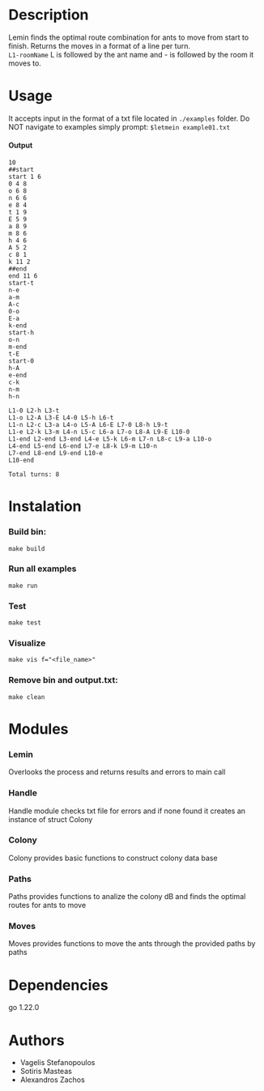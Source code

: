 # Description
Lemin finds the optimal route combination for ants to move from start to finish. Returns the moves in a format of a line per turn.    
`L1-roomName` L is followed by the ant name and - is followed by the room it moves to. 

# Usage
It accepts input in the format of a txt file located in `./examples` folder. Do NOT navigate to examples simply prompt:
`$letmein example01.txt`
#### Output

```
10
##start
start 1 6
0 4 8
o 6 8
n 6 6
e 8 4
t 1 9
E 5 9
a 8 9
m 8 6
h 4 6
A 5 2
c 8 1
k 11 2
##end
end 11 6
start-t
n-e
a-m
A-c
0-o
E-a
k-end
start-h
o-n
m-end
t-E
start-0
h-A
e-end
c-k
n-m
h-n

L1-0 L2-h L3-t
L1-o L2-A L3-E L4-0 L5-h L6-t
L1-n L2-c L3-a L4-o L5-A L6-E L7-0 L8-h L9-t
L1-e L2-k L3-m L4-n L5-c L6-a L7-o L8-A L9-E L10-0
L1-end L2-end L3-end L4-e L5-k L6-m L7-n L8-c L9-a L10-o
L4-end L5-end L6-end L7-e L8-k L9-m L10-n
L7-end L8-end L9-end L10-e
L10-end

Total turns: 8
```
# Instalation
### Build bin:   
`make build`   
### Run all examples
`make run`
### Test
`make test`
### Visualize
`make vis f="<file_name>"`
### Remove bin and output.txt:   
`make clean`

# Modules
### Lemin
Overlooks the process and returns results and errors to main call
### Handle
Handle module checks txt file for errors and if none found it creates an instance of struct Colony
### Colony
Colony provides basic functions to construct colony data base
### Paths
Paths provides functions to analize the colony dB and finds the optimal routes for ants to move
### Moves
Moves provides functions to move the ants through the provided paths by paths
# Dependencies
go 1.22.0 
# Authors
- Vagelis Stefanopoulos
- Sotiris Masteas   
- Alexandros Zachos   